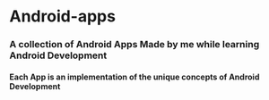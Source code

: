 # Android-apps
### A collection of Android Apps Made by me while learning Android Development
#### Each App is an implementation of the unique concepts of Android Development
